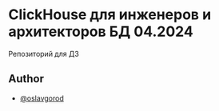 # ClickHouse для инженеров и архитекторов БД 04.2024

Репозиторий для ДЗ


## Author

- [@oslavgorod](https://github.com/oslavgorod)
